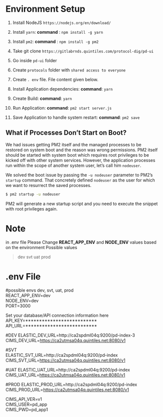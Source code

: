 # Environment Setup

1. Install NodeJS
		`https://nodejs.org/en/download/`

2. Install `yarn`: 
		**command** : `npm install -g yarn`

3. Install `pm2`: 
		**command** : `npm install -g pm2`

4. Take git clone
		`https://gitlabrnds.quintiles.com/protocol-dig/pd-ui`

5. Go inside `pd-ui` folder

6. Create `protocols` folder with `shared access to everyone`

7. Create `. env` file. File content given below.

8. Install Application dependencies: 
		**command**: `yarn`

9. Create Build: 
		**command**: `yarn` 

10. Run Application: 
		**command**: `pm2 start server.js` 

11. Save Application to handle system restart: 
		**command**: `pm2 save` 

## What if Processes Don’t Start on Boot?

We had issues getting PM2 itself and the managed processes to be restored on system boot and the reason was wrong permissions. PM2 itself should be started with system boot which requires root privileges to be kicked off with other system services. However, the application processes run within the scope of another system user, let’s call him  `nodeuser`.

We solved the boot issue by passing the  `-u nodeuser`  parameter to PM2’s  `startup`  command. That concretely defined  `nodeuser`  as the user for which we want to resurrect the saved processes.

```bash
$ pm2 startup -u nodeuser

```

PM2 will generate a new startup script and you need to execute the snippet with root privileges again.

# Note
in .env file Please Change 
**REACT_APP_ENV** and **NODE_ENV** values based on the environment
Possible values
>dev
>svt
>uat
>prod

# .env File

#possible envs dev, svt, uat, prod  
REACT_APP_ENV=dev  
NODE_ENV=dev  
PORT=3000  
  
Set your database/API connection information here  
API_KEY=**************************  
API_URL=**************************  

#DEV
ELASTIC_DEV_URL=http://ca2spdml04q:9200/pd-index-3  
CIMS_DEV_URL=https://ca2utmsa04q.quintiles.net:8080/v1  

#SVT  
ELASTIC_SVT_URL=http://ca2spdml04q:9200/pd-index   
CIMS_SVT_URL=https://ca2utmsa04q.quintiles.net:8080/v1  

#UAT
ELASTIC_UAT_URL=http://ca2spdml04q:9200/pd-index  
CIMS_UAT_URL=https://ca2utmsa04q.quintiles.net:8080/v1  

#PROD
ELASTIC_PROD_URL=http://ca2spdml04q:9200/pd-index  
CIMS_PROD_URL=https://ca2utmsa04q.quintiles.net:8080/v1  

CIMS_API_VER=v1  
CIMS_USER=pd_app  
CIMS_PWD=pd_app1  
 